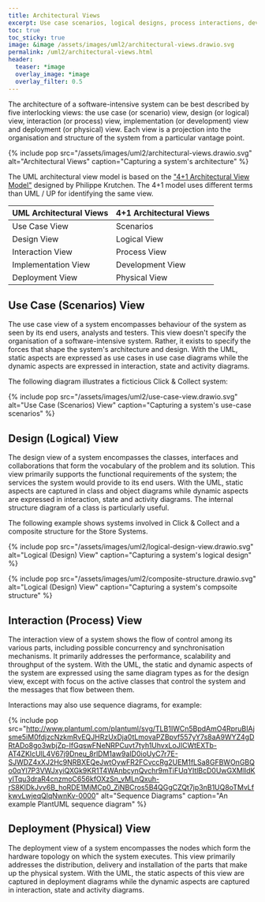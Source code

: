 ```yaml
---
title: Architectural Views
excerpt: Use case scenarios, logical designs, process interactions, development & implementation and physical deployment views.
toc: true
toc_sticky: true
image: &image /assets/images/uml2/architectural-views.drawio.svg
permalink: /uml2/architectural-views.html
header:
  teaser: *image
  overlay_image: *image
  overlay_filter: 0.5
---
```

The architecture of a software-intensive system can be best described by five interlocking views: the use case (or scenario) view, design (or logical) view, interaction (or process) view, implementation (or development) view and deployment (or physical) view. Each view is a projection into the organisation and structure of the system from a particular vantage point.

{% include pop src="/assets/images/uml2/architectural-views.drawio.svg" alt="Architectural Views" caption="Capturing a system's architecture" %}

The UML architectural view model is based on the ["4+1 Architectural View Model"](https://www.cs.ubc.ca/~gregor/teaching/papers/4+1view-architecture.pdf) designed by Philippe Krutchen. The 4+1 model uses different terms than UML / UP for identifying the same view.

| UML Architectural Views | 4+1 Architectural Views |
| ----------------------- | ----------------------- |
| Use Case View           | Scenarios               |
| Design View             | Logical View            |
| Interaction View        | Process View            |
| Implementation View     | Development View        |
| Deployment View         | Physical View           |

## Use Case (Scenarios) View

The use case view of a system encompasses behaviour of the system as seen by its end users, analysts and testers. This view doesn't specify the organisation of a software-intensive system. Rather, it exists to specify the forces that shape the system's architecture and design. With the UML, static aspects are expressed as use cases in use case diagrams while the dynamic aspects are expressed in interaction, state and activity diagrams.

The following diagram illustrates a ficticious Click & Collect system:

{% include pop src="/assets/images/uml2/use-case-view.drawio.svg" alt="Use Case (Scenarios) View" caption="Capturing a system's use-case scenarios" %}

## Design (Logical) View

The design view of a system encompasses the classes, interfaces and collaborations that form the vocabulary of the problem and its solution. This view primarily supports the functional requirements of the system; the services the system would provide to its end users. With the UML, static aspects are captured in class and object diagrams while dynamic aspects are expressed in interaction, state and activity diagrams. The internal structure diagram of a class is particularly useful.

The following example shows systems involved in Click & Collect and a composite structure for the Store Systems.

{% include pop src="/assets/images/uml2/logical-design-view.drawio.svg" alt="Logical (Design) View" caption="Capturing a system's logical design" %}

{% include pop src="/assets/images/uml2/composite-structure.drawio.svg" alt="Logical (Design) View" caption="Capturing a system's compsoite structure" %}

## Interaction (Process) View

The interaction view of a system shows the flow of control among its various parts, including possible concurrency and synchronisation mechanisms. It primarily addresses the performance, scalability and throughput of the system. With the UML, the static and dynamic aspects of the system are expressed using the same diagram types as for the design view, except with focus on the active classes that control the system and the messages that flow between them.

Interactions may also use sequence diagrams, for example:

{% include pop src="http://www.plantuml.com/plantuml/svg/TLB1IWCn5BpdAmO4RpruBIAjsme5iM0fdjzcNzkmRvEQJHRzUxDja0tLmovaPZBpvf557yY7s8aA9WYZ4gDRtADo8go3wbjZp-IfGqswFNeNRPCuvt7tyh1UhvxLoJICWtEXTb-AT4ZKlcUlL4V67j9Dneu_8rlDM1aw9aID0ioUyC7r7E-SJWDZ4xXJ2Hc9NRBXEQeJwtOywFR2FCvccRg2UEM1fLSa8GFBWOnGBQo0qYl7P3VWJxyiQXGk9KR1T4WAnbcynQvchr9mTiFUqYItlBcD0UwGXMlldKyITqu3draR4cnzmoC656kfOXzSn_vMLnQxuh-rS8KlDkJvv6B_hoRDE1MjMCp0_ZiNBCros5B4QGgCZQt7jp3nB1UQ8oTMvLfkwvLwjeqQlqNwnKv-0000" alt="Sequence Diagrams" caption="An example PlantUML sequence diagram" %}

## Deployment (Physical) View

The deployment view of a system encompasses the nodes which form the hardware topology on which the system executes. This view primarily addresses the distribution, delivery and installation of the parts that make up the physical system. With the UML, the static aspects of this view are captured in deployment diagrams while the dynamic aspects are captured in interaction, state and activity diagrams.
